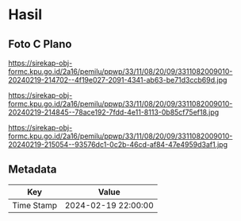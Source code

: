 # Hasil

## Foto C Plano

https://sirekap-obj-formc.kpu.go.id/2a16/pemilu/ppwp/33/11/08/20/09/3311082009010-20240219-214702--4f19e027-2091-4341-ab63-be71d3ccb69d.jpg

https://sirekap-obj-formc.kpu.go.id/2a16/pemilu/ppwp/33/11/08/20/09/3311082009010-20240219-214845--78ace192-7fdd-4e11-8113-0b85cf75ef18.jpg

https://sirekap-obj-formc.kpu.go.id/2a16/pemilu/ppwp/33/11/08/20/09/3311082009010-20240219-215054--93576dc1-0c2b-46cd-af84-47e4959d3af1.jpg


## Metadata

| Key        | Value               |
| ---------- | ------------------- |
| Time Stamp | 2024-02-19 22:00:00 |



